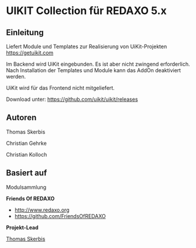 # UIKIT Collection für REDAXO 5.x

## Einleitung
Liefert Module und Templates zur Realisierung von UiKit-Projekten
https://getuikit.com

Im Backend wird UiKit eingebunden. Es ist aber nicht zwingend erforderlich. Nach Installation der Templates und Module kann das AddOn deaktiviert werden. 

UiKit wird für das Frontend nicht mitgeliefert. 

Download unter: https://github.com/uikit/uikit/releases

## Autoren

Thomas Skerbis

Christian Gehrke

Christian Kolloch

## Basiert auf

Modulsammlung 

**Friends Of REDAXO**

* http://www.redaxo.org
* https://github.com/FriendsOfREDAXO

**Projekt-Lead**

[Thomas Skerbis](https://github.com/KLXM)
